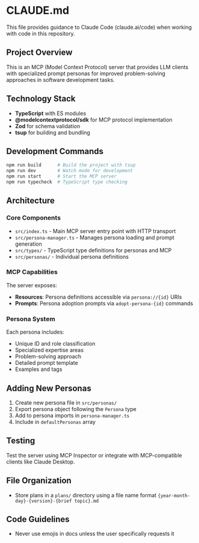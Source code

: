 # CLAUDE.md

This file provides guidance to Claude Code (claude.ai/code) when working with code in this repository.

## Project Overview

This is an MCP (Model Context Protocol) server that provides LLM clients with specialized prompt personas for improved problem-solving approaches in software development tasks.

## Technology Stack

- **TypeScript** with ES modules
- **@modelcontextprotocol/sdk** for MCP protocol implementation
- **Zod** for schema validation
- **tsup** for building and bundling

## Development Commands

```bash
npm run build      # Build the project with tsup
npm run dev        # Watch mode for development
npm run start      # Start the MCP server
npm run typecheck  # TypeScript type checking
```

## Architecture

### Core Components

- `src/index.ts` - Main MCP server entry point with HTTP transport
- `src/persona-manager.ts` - Manages persona loading and prompt generation
- `src/types/` - TypeScript type definitions for personas and MCP
- `src/personas/` - Individual persona definitions

### MCP Capabilities

The server exposes:
- **Resources**: Persona definitions accessible via `persona://{id}` URIs
- **Prompts**: Persona adoption prompts via `adopt-persona-{id}` commands

### Persona System

Each persona includes:
- Unique ID and role classification
- Specialized expertise areas
- Problem-solving approach
- Detailed prompt template
- Examples and tags

## Adding New Personas

1. Create new persona file in `src/personas/`
2. Export persona object following the `Persona` type
3. Add to persona imports in `persona-manager.ts`
4. Include in `defaultPersonas` array

## Testing

Test the server using MCP Inspector or integrate with MCP-compatible clients like Claude Desktop.

## File Organization

- Store plans in a `plans/` directory using a file name format `{year-month-day}-{version}-{brief topic}.md`

## Code Guidelines

- Never use emojis in docs unless the user specifically requests it